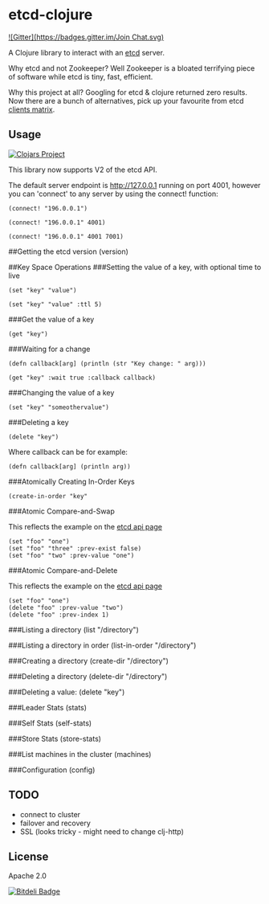 # etcd-clojure
[![Gitter](https://badges.gitter.im/Join Chat.svg)](https://gitter.im/aterreno/etcd-clojure?utm_source=badge&utm_medium=badge&utm_campaign=pr-badge&utm_content=badge)

A Clojure library to interact with an [etcd](https://github.com/coreos/etcd) server.

Why etcd and not Zookeeper? Well Zookeeper is a bloated terrifying piece of software while etcd is tiny, fast, efficient.

Why this project at all? Googling for etcd & clojure returned zero results.
Now there are a bunch of alternatives, pick up your favourite from etcd [clients matrix](https://github.com/coreos/etcd/blob/master/Documentation/clients-matrix.md).

## Usage


[![Clojars Project](http://clojars.org/etcd-clojure/latest-version.svg)](http://clojars.org/etcd-clojure)

This library now supports V2 of the etcd API.

The default server endpoint is http://127.0.0.1 running on port 4001, however you can 'connect' to any server by using the connect! function:

	(connect! "196.0.0.1")

	(connect! "196.0.0.1" 4001)

	(connect! "196.0.0.1" 4001 7001)

##Getting the etcd version
	(version)

##Key Space Operations
###Setting the value of a key, with optional time to live

	(set "key" "value")

	(set "key" "value" :ttl 5)

###Get the value of a key

	(get "key")

###Waiting for a change

	(defn callback[arg] (println (str "Key change: " arg)))

	(get "key" :wait true :callback callback)

###Changing the value of a key

	(set "key" "someothervalue")

###Deleting a key

	(delete "key")

Where callback can be for example:

	(defn callback[arg] (println arg))

###Atomically Creating In-Order Keys

	(create-in-order "key"

###Atomic Compare-and-Swap

This reflects the example on the [etcd api page](https://github.com/coreos/etcd/blob/master/Documentation/api.md)

	(set "foo" "one")
	(set "foo" "three" :prev-exist false)
	(set "foo" "two" :prev-value "one")

###Atomic Compare-and-Delete

This reflects the example on the [etcd api page](https://github.com/coreos/etcd/blob/master/Documentation/api.md)

	(set "foo" "one")
	(delete "foo" :prev-value "two")
	(delete "foo" :prev-index 1)

###Listing a directory
	(list "/directory")

###Listing a directory in order
	(list-in-order "/directory")

###Creating a directory
	(create-dir "/directory")

###Deleting a directory
	(delete-dir "/directory")

###Deleting a value:
	(delete "key")

###Leader Stats
	(stats)

###Self Stats
	(self-stats)

###Store Stats
	(store-stats)

###List machines in the cluster
	(machines)

###Configuration
	(config)

## TODO

- connect to cluster
- failover and recovery
- SSL (looks tricky - might need to change clj-http)

## License

Apache 2.0


[![Bitdeli Badge](https://d2weczhvl823v0.cloudfront.net/aterreno/etcd-clojure/trend.png)](https://bitdeli.com/free "Bitdeli Badge")
